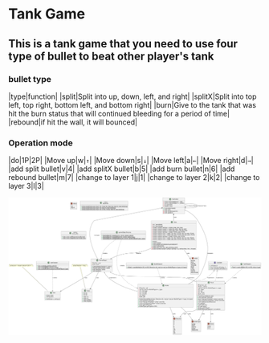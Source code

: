 # Tank Game

## This is a tank game that you need to use four type of bullet to beat other player's tank

### bullet type

|type|function|
|split|Split into up, down, left, and right|
|splitX|Split into top left, top right, bottom left, and bottom right|
|burn|Give to the tank that was hit the burn status that will continued bleeding for a period of time|
|rebound|if hit the wall, it will bounced|

### Operation mode

|do|1P|2P|
|Move up|w|`↑`|
|Move down|s|`↓`|
|Move left|a|`←`|
|Move right|d|`→`|
|add split bullet|v|4|
|add splitX bullet|b|5|
|add burn bullet|n|6|
|add rebound bullet|m|7|
|change to layer 1|j|1|
|change to layer 2|k|2|
|change to layer 3|l|3|

![UML Diagram](https://raw.githubusercontent.com/ZnAllen/OOP_Assign7/main/UML.png)
